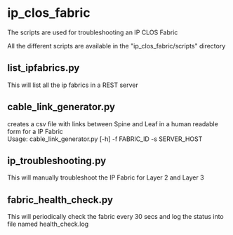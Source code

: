 ip_clos_fabric
==============
The scripts are used for troubleshooting an IP CLOS Fabric

All the different scripts are available in the "ip_clos_fabric/scripts" 
directory


list_ipfabrics.py
-----------------
This will list all the ip fabrics in a REST server

cable_link_generator.py 
------------------------
creates a csv file with links between Spine and Leaf in a human readable form for a IP Fabric      
Usage: cable_link_generator.py [-h] -f FABRIC_ID -s SERVER_HOST

ip_troubleshooting.py
----------------------
This will manually troubleshoot the IP Fabric for Layer 2 and Layer 3

fabric_health_check.py
----------------------
This will periodically check the fabric every 30 secs and log the status into file named health_check.log
